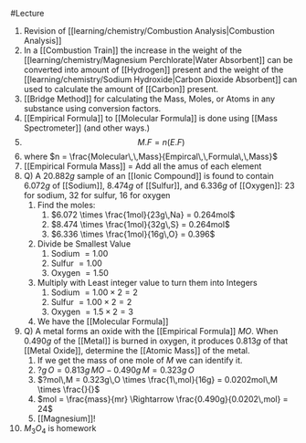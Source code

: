 #Lecture 
1. Revision of [[learning/chemistry/Combustion Analysis|Combustion Analysis]]
2. In a [[Combustion Train]] the increase in the weight of the [[learning/chemistry/Magnesium Perchlorate|Water Absorbent]] can be converted into amount of [[Hydrogen]] present and the weight of the [[learning/chemistry/Sodium Hydroxide|Carbon Dioxide Absorbent]] can used to calculate the amount of [[Carbon]] present.
3. [[Bridge Method]] for calculating the Mass, Moles, or Atoms in any substance using conversion factors. 
4. [[Empirical Formula]] to [[Molecular Formula]] is done using [[Mass Spectrometer]] (and other ways.)
5. $$M.F=n(E.F)$$
6. where $n = \frac{Molecular\,\,Mass}{Empircal\,\,Formula\,\,Mass}$ 
7. [[Empirical Formula Mass]] = Add all the amus of each element
8. Q) A $20.882g$ sample of an [[Ionic Compound]] is found to contain $6.072g$ of [[Sodium]], $8.474g$ of [[Sulfur]], and $6.336g$ of [[Oxygen]]: 23 for sodium, 32 for sulfur, 16 for oxygen
	1. Find the moles:
		1. $6.072 \times \frac{1mol}{23g\,Na} = 0.264mol$
		2. $8.474 \times \frac{1mol}{32g\,S} = 0.264mol$
		3. $6.336 \times \frac{1mol}{16g\,O} = 0.396$
	2. Divide be Smallest Value
		1. Sodium $= 1.00$
		2. Sulfur $= 1.00$
		3. Oxygen $= 1.50$
	3. Multiply with Least integer value to turn them into Integers
		1. Sodium $= 1.00\times2=2$
		2. Sulfur $= 1.00\times2=2$
		3. Oxygen $= 1.5\times2=3$
	4. We have the [[Molecular Formula]]
9. Q) A metal forms an oxide with the [[Empirical Formula]] $MO$. When $0.490g$ of the [[Metal]] is burned in oxygen, it produces $0.813g$ of that [[Metal Oxide]], determine the [[Atomic Mass]] of the metal.
	1. If we get the mass of one mole of $M$ we can identify it.
	2. $?g\,O = 0.813g\,MO - 0.490g\,M = 0.323g\,O$
	3. $?mol\,M = 0.323g\,O \times \frac{1\,mol}{16g} = 0.0202mol\,M \times \frac{}{}$
	4. $mol = \frac{mass}{mr} \Rightarrow \frac{0.490g}{0.0202\,mol} = 24$
	5. [[Magnesium]]!
10. $M_3O_4$ is homework